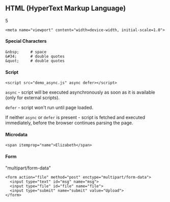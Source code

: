 HTML (HyperText Markup Language)
-
5

````
<meta name="viewport" content="width=device-width, initial-scale=1.0">
````

#### Special Characters

````
&nbsp;     # space
&#34;      # double quotes
&quot;     # double quotes
````

#### Script

````
<script src="demo_async.js" async defer></script>
````

`async` - script will be executed asynchronously
as soon as it is available (only for external scripts).

`defer` - script won't run until page loaded.

If neither `async` or `defer` is present - script is fetched and executed immediately,
before the browser continues parsing the page.

#### Microdata

````
<span itemprop="name">Elizabeth</span>
````

#### Form

"multipart/form-data"

````
<form action="file" method="post" enctype="multipart/form-data">
  <input type="text" id="msg" name="msg">
  <input type="file" id="file" name="file">
  <input type="submit" name="submit" value="Upload">
</form>
````
